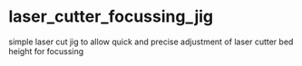 # laser_cutter_focussing_jig
simple laser cut jig to allow quick and precise adjustment of laser cutter bed height for focussing
